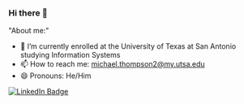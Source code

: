 ### Hi there 👋
"About me:"
- 🌱 I’m currently enrolled at the University of Texas at San Antonio studying Information Systems
- 📫 How to reach me: michael.thompson2@my.utsa.edu
- 😄 Pronouns: He/Him



<div id="badges">
  <a href="https://www.linkedin.com/in/michael-austin-thompson">
    <img src="https://img.shields.io/badge/LinkedIn-blue?style=for-the-badge&logo=linkedin&logoColor=white" alt="LinkedIn Badge"/>
  </a>
</div>

